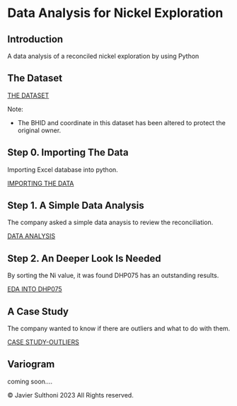 # Data Analysis for Nickel Exploration


## Introduction

A data analysis of a reconciled nickel exploration by using Python



## The Dataset
[THE DATASET](https://github.com/JSulthoni/DataAnalysis_Nickel-Exploration/tree/41eedd816903bfa66af79d4dfefc1085c81a0673)

Note: 
- The BHID and coordinate in this dataset has been altered to protect the original owner.


## Step 0. Importing The Data
Importing Excel database into python.

[IMPORTING THE DATA](https://github.com/JSulthoni/DataAnalysis_Nickel-Exploration/blob/3980dd06c5bcde42bd61dbfc95c1137a27138ed3/Nickel%20Exploration_Part%200.ipynb)

## Step 1. A Simple Data Analysis
The company asked a simple data anaysis to review the reconciliation.

[DATA ANALYSIS](https://github.com/JSulthoni/DataAnalysis_Nickel-Exploration/blob/3980dd06c5bcde42bd61dbfc95c1137a27138ed3/Nickel%20Exploration_Part%201.ipynb)

## Step 2. An Deeper Look Is Needed
By sorting the Ni value, it was found DHP075 has an outstanding results.

[EDA INTO DHP075](https://github.com/JSulthoni/DataAnalysis_Nickel-Exploration/blob/3980dd06c5bcde42bd61dbfc95c1137a27138ed3/Nickel%20Exploration_Part%202.ipynb)

## A Case Study
The company wanted to know if there are outliers and what to do with them.

[CASE STUDY-OUTLIERS](https://github.com/JSulthoni/DataAnalysis_Nickel-Exploration/blob/0287b5074af71d35dd022f7e7e38bb236aae55be/Nickel%20Exploration_Case%20Study.ipynb)

## Variogram
coming soon....

© Javier Sulthoni 2023 All Rights reserved.
